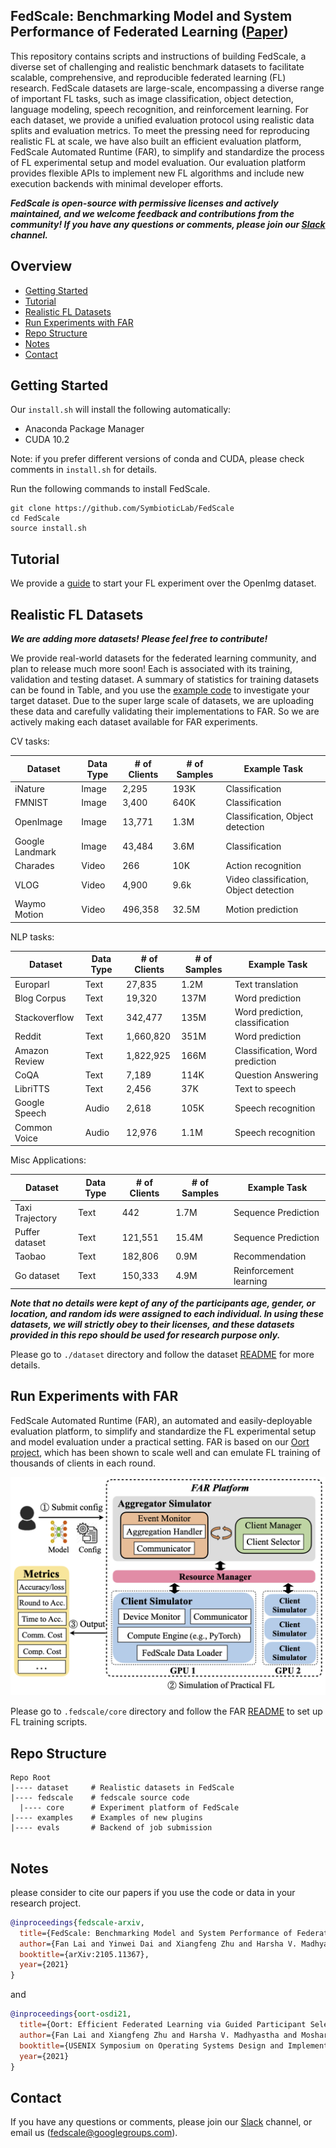 
## FedScale: Benchmarking Model and System Performance of Federated Learning ([Paper](https://arxiv.org/abs/2105.11367))

This repository contains scripts and instructions of building FedScale, 
a diverse set of challenging and realistic benchmark datasets to facilitate scalable, comprehensive, 
and reproducible federated learning (FL) research. FedScale datasets are large-scale, encompassing a diverse range of important FL tasks, 
such as image classification, object detection, language modeling, speech recognition, and reinforcement learning. 
For each dataset, we provide a unified evaluation protocol using realistic data splits and evaluation metrics. 
To meet the pressing need for reproducing realistic FL at scale, we have also built an efficient evaluation platform, 
FedScale Automated Runtime (FAR), to simplify and standardize the process of FL experimental setup and model evaluation. 
Our evaluation platform provides flexible APIs to implement new FL algorithms and include new execution backends with minimal developer efforts.  

***FedScale is open-source with permissive licenses and actively maintained, 
and we welcome feedback and contributions from the community! 
If you have any questions or comments, please join our [Slack](https://join.slack.com/t/fedscale/shared_invite/zt-uzouv5wh-ON8ONCGIzwjXwMYDC2fiKw) channel.***

## Overview

* [Getting Started](#getting-started)
* [Tutorial](#tutorial)
* [Realistic FL Datasets](#realistic-fl-datasets)
* [Run Experiments with FAR](#run-experiments-with-far)
* [Repo Structure](#repo-structure)
* [Notes](#notes)
* [Contact](#contact)

## Getting Started

Our ```install.sh``` will install the following automatically:

* Anaconda Package Manager
* CUDA 10.2

Note: if you prefer different versions of conda and CUDA, please check  comments in `install.sh` for details.

Run the following commands to install FedScale. 

```
git clone https://github.com/SymbioticLab/FedScale
cd FedScale
source install.sh 
```

## Tutorial

We provide a [guide](https://github.com/SymbioticLab/FedScale/blob/master/tutorial.md) to start your FL experiment over the OpenImg dataset.

## Realistic FL Datasets

***We are adding more datasets! Please feel free to contribute!***

We provide real-world datasets for the federated learning community, and plan to release much more soon! Each is associated with its training, validation and testing dataset. 
A summary of statistics for training datasets can be found in Table, and you use the [example code](https://github.com/SymbioticLab/FedScale/blob/master/dataset/Femnist_stats.ipynb) to investigate your target dataset. 
Due to the super large scale of datasets, we are uploading these data and carefully validating their implementations to FAR. So we are actively making each dataset available for FAR experiments. 

CV tasks:

| Dataset       | Data Type   |# of Clients  | # of Samples   | Example Task | 
| -----------   | ----------- | -----------  |  ----------- |    ----------- |
| iNature       |   Image     |   2,295      |   193K        |   Classification |
| FMNIST        |   Image     |   3,400      |   640K        |   Classification  |    
| OpenImage     |   Image     |   13,771     |   1.3M        |   Classification, Object detection      |
| Google Landmark|  Image     |   43,484     |   3.6M        |   Classification       |
| Charades      |   Video     |    266       |   10K         |   Action recognition   |
| VLOG          |   Video     |    4,900     |   9.6k        |   Video classification, Object detection |
| Waymo Motion  |   Video     |    496,358   |   32.5M       |   Motion prediction |

NLP tasks:

| Dataset       | Data Type   |# of Clients  | # of Samples   | Example Task | 
| -----------   | ----------- | -----------  |  ----------- |   ----------- |
| Europarl      |   Text      |   27,835     |   1.2M        |   Text translation  |
| Blog Corpus   |   Text      |   19,320     |   137M        |   Word prediction      |
| Stackoverflow |   Text      |   342,477    |   135M        |  Word prediction, classification |
| Reddit        |   Text      |  1,660,820   |   351M        |  Word prediction   |
| Amazon Review |   Text      | 1,822,925    |   166M        | Classification, Word prediction |
|  CoQA         |   Text      |     7,189    |   114K        |  Question Answering |
|LibriTTS       |   Text      |     2,456    |    37K        |   Text to speech    |
|Google Speech  |   Audio     |     2,618    |   105K        |   Speech recognition |
|Common Voice   |   Audio     |     12,976   |    1.1M       |   Speech recognition |

Misc Applications:

| Dataset       | Data Type   |# of Clients  | # of Samples   | Example Task | 
| -----------   | ----------- | -----------  |  ----------- |   ----------- |
|Taxi Trajectory|   Text      |      442     |    1.7M       |   Sequence Prediction    |
|Puffer dataset |   Text      |     121,551  |    15.4M      |   Sequence Prediction    |
|Taobao         |   Text      |     182,806  |    0.9M       |   Recommendation         |
|Go dataset     |   Text      |     150,333  |    4.9M       |   Reinforcement learning | 

***Note that no details were kept of any of the participants age, gender, or location, and random ids were assigned to each individual. In using these datasets, we will strictly obey to their licenses, and these datasets provided in this repo should be used for research purpose only.***

Please go to `./dataset` directory and follow the dataset [README](https://github.com/SymbioticLab/FedScale/blob/master/dataset/README.md) for more details.

## Run Experiments with FAR
FedScale Automated Runtime (FAR), an automated and easily-deployable evaluation platform, to simplify and standardize the FL experimental setup and model evaluation under a practical setting. FAR is based on our [Oort project](https://github.com/SymbioticLab/Oort), which has been shown to scale well and can emulate FL training of thousands of clients in each round.


<img src="figures/faroverview.png" alt="FAR enables the developer to benchmark various FL efforts with practical FL data and metrics">

Please go to `.fedscale/core` directory and follow the FAR [README](https://github.com/SymbioticLab/FedScale/blob/master/core/README.md) to set up FL training scripts.


## Repo Structure

```
Repo Root
|---- dataset     # Realistic datasets in FedScale
|---- fedscale    # fedscale source code
  |---- core      # Experiment platform of FedScale
|---- examples    # Examples of new plugins
|---- evals       # Backend of job submission
    
```

## Notes
please consider to cite our papers if you use the code or data in your research project.

```bibtex
@inproceedings{fedscale-arxiv,
  title={FedScale: Benchmarking Model and System Performance of Federated Learning at Scale},
  author={Fan Lai and Yinwei Dai and Xiangfeng Zhu and Harsha V. Madhyastha and Mosharaf Chowdhury},
  booktitle={arXiv:2105.11367},
  year={2021}
}
```

and  

```bibtex
@inproceedings{oort-osdi21,
  title={Oort: Efficient Federated Learning via Guided Participant Selection},
  author={Fan Lai and Xiangfeng Zhu and Harsha V. Madhyastha and Mosharaf Chowdhury},
  booktitle={USENIX Symposium on Operating Systems Design and Implementation (OSDI)},
  year={2021}
}
```

## Contact
If you have any questions or comments, please join our [Slack](https://join.slack.com/t/fedscale/shared_invite/zt-uzouv5wh-ON8ONCGIzwjXwMYDC2fiKw) channel, or email us (fedscale@googlegroups.com). 

